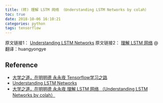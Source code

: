 ```yaml
---
title: (转) 理解 LSTM 网络 （Understanding LSTM Networks by colah）
toc: true
date: 2018-10-06 16:10:21
categories: python
tags: tensorflow
---
```


原文链接1： [Understanding LSTM Networks][2]
原文链接2： [理解 LSTM 网络][3] @翻译：huangyongye

<!-- more --> 


## Reference

- [大学之道，在明明德 永永夜 Tensorflow学习之路][1]
- [Understanding LSTM Networks][2]
- [大学之道，在明明德 永永夜 理解 LSTM 网络 （Understanding LSTM Networks by colah）][3]

[1]: https://blog.csdn.net/jerr__y/article/category/6747409
[2]: http://colah.github.io/posts/2015-08-Understanding-LSTMs/
[3]: https://blog.csdn.net/jerr__y/article/details/58598296

